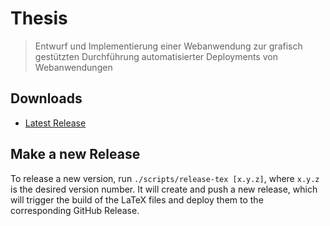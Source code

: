 # Thesis

> Entwurf und Implementierung einer Webanwendung zur grafisch gestützten Durchführung automatisierter Deployments von Webanwendungen

## Downloads

- [Latest Release](https://github.com/timomeh/thesis/releases/latest)

## Make a new Release

To release a new version, run `./scripts/release-tex [x.y.z]`, where `x.y.z` is the desired version number. It will create and push a new release, which will trigger the build of the LaTeX files and deploy them to the corresponding GitHub Release.
